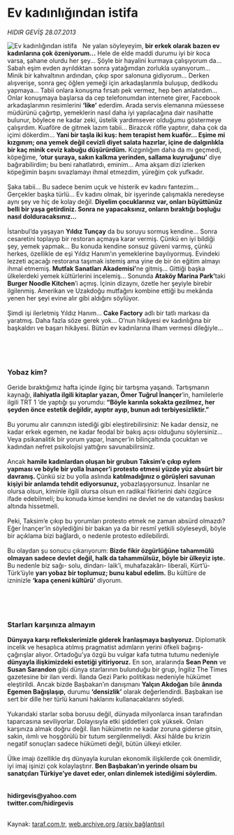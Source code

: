 # Ev kadınlığından istifa

*HIDIR GEVİŞ 28.07.2013*

<div class="yazi"><img align="left" alt="Ev kadınlığından istifa" border="0" src="http://www.taraf.com.tr/fotoraflar/makaleler/ev-kadinligindan-istifa_1541_orijinal.jpg" style="border-right-width:10px; border-color:#FFFFFF"/>Ne yalan söyleyeyim, <strong>bir erkek olarak bazen ev kadınlarına çok özeniyorum...</strong> Hele de elde maddi durumu iyi bir koca varsa, şahane olurdu her şey... Şöyle bir hayalini kurmaya çalışıyorum da... Sabah eşim evden ayrıldıktan sonra yatağımdan zorlukla uyanıyorum... Minik bir kahvaltının ardından, çıkıp spor salonuna gidiyorum... Derken alışverişe, sonra geç öğlen yemeği için arkadaşlarımla buluşup, dedikodu yapmaya... Tabii onlara konuşma fırsatı pek vermez, hep ben anlatırdım... Onlar konuşmaya başlarsa da cep telefonumdan internete girer, Facebook arkadaşlarımın resimlerini <strong>‘like’</strong> ederdim. Arada servis elemanına müessese müdürünü çağırtıp, yemeklerin nasıl daha iyi yapılacağına dair nasihatte bulunur, böylece ne kadar zeki, üstelik yardımsever olduğumu göstermeye çalışırdım. Kuaföre de gitmek lazım tabii... Birazcık röfle yaptırır, daha çok da içimi dökerdim... <strong>Yani bir taşla iki kuş: hem terapist hem kuaför... Eşime mi kızgınım; ona yemek değil cevizli diyet salata hazırlar, içine de dalgınlıkla bir kaç minik ceviz kabuğu düşürürdüm.</strong> Kızgınlığım daha da mı geçmedi, köpeğime, <strong>‘otur şuraya, sakın kalkma yerinden, sallama kuyruğunu’</strong> diye bağırabilirdim; bu beni rahatlatırdı, eminim... Ama akşam dizi izlerken köpeğimin başını sıvazlamayı ihmal etmezdim, yüreğim çok yufkadır.<br/><br/>Şaka tabii... Bu sadece benim uçuk ve histerik ev kadını fantezim... Gerçekler başka türlü... Ev kadını olmak, bir işyerinde çalışmakla neredeyse aynı şey ve hiç de kolay değil. <strong>Diyelim çocuklarınız var, onları büyüttünüz belli bir yaşa getirdiniz. Sonra ne yapacaksınız, onların bıraktığı boşluğu nasıl dolduracaksınız...<br/></strong><br/>İstanbul’da yaşayan <strong>Yıldız Tunçay</strong> da bu soruyu sormuş kendine... Sonra cesaretini toplayıp bir restoran açmaya karar vermiş. Çünkü en iyi bildiği şey, yemek yapmak... Bu konuda kendine sonsuz güveni varmış, çünkü herkes, özellikle de eşi Yıldız Hanım’ın yemeklerine bayılıyormuş. Evindeki lezzeti açacağı restorana taşımak istemiş ama yine de bir ön eğitim almayı ihmal etmemiş. <strong>Mutfak Sanatları Akademisi’</strong>ne gitmiş... Gittiği başka ülkelerdeki yemek kültürlerini incelemiş... Sonunda <strong>Ataköy Marina Park’</strong>taki <strong>Burger Noodle Kitchen</strong>’i açmış. İçinin dizaynı, özetle her şeyiyle birebir ilgilenmiş. Amerikan ve Uzakdoğu mutfağını kombine ettiği bu mekânda yenen her şeyi evine alır gibi aldığını söylüyor.<br/><br/>Şimdi işi ilerletmiş Yıldız Hanım... <strong>Cake Factory</strong> adlı bir tatlı markası da yaratmış. Daha fazla söze gerek yok... O’nun hikâyesi ev kadınlığına bir başkaldırı ve başarı hikâyesi. Bütün ev kadınlarına ilham vermesi dileğiyle...<br/><br/>
<h3><br/></h3>
<h3>Yobaz kim?</h3>Geride bıraktığımız hafta içinde ilginç bir tartışma yaşandı. Tartışmanın kaynağı, <strong>ilahiyatla ilgili kitaplar yazan, Ömer Tuğrul İnançer</strong>’in, hamilelerle ilgili TRT 1 ’de yaptığı şu yorumdu:<strong> “Böyle karınla sokakta gezilmez, her şeyden önce estetik değildir, ayıptır ayıp, bunun adı terbiyesizliktir.”<br/></strong><br/>Bu yorumu alır canınızın istediği gibi eleştirebilirsiniz: Ne kadar densiz, ne kadar erkek egemen, ne kadar feodal bir bakış açısı olduğunu söylersiniz... Veya psikanalitik bir yorum yapar, İnançer’in bilinçaltında çocuktan ve kadından nefret psikolojisi yattığını savunabilirsiniz.<br/><br/>Ancak <strong>hamile kadınlardan oluşan bir grubun Taksim’e çıkıp eylem yapması ve böyle bir yolla İnançer’i protesto etmesi yüzde yüz absürt bir davranış. </strong>Çünkü siz bu yolla aslında <strong>katılmadığınız o görüşleri savunan kişiyi bir anlamda tehdit ediyorsunuz, </strong>yobazlaşıyorsunuz. İnsanlar ne olursa olsun, kiminle ilgili olursa olsun en radikal fikirlerini dahi özgürce ifade edebilmeli; bu konuda kimse kendini ne devlet ne de vatandaş baskısı altında hissetmeli.<br/><br/>Peki, Taksim’e çıkıp bu yorumları protesto etmek ne zaman absürd olmazdı? Eğer İnançer’in söylediğini bir bakan ya da bir resmî yetkili söyleseydi, böyle bir açıklama bizi bağlardı, o nedenle protesto edilebilirdi.<br/><br/>Bu olaydan şu sonucu çıkarıyorum: <strong>Bizde fikir özgürlüğüne tahammülü olmayan sadece devlet değil, halk da tahammülsüz, böyle bir ülkeyiz işte.</strong> Bu nedenle biz sağı- solu, dindarı- laik’i, muhafazakârı- liberali, Kürt’ü- Türk’üyle <strong>yarı yobaz bir toplumuz; bunu kabul edelim.</strong> Bu kültüre de izninizle <strong>‘kapa çeneni kültürü’</strong> diyorum.<br/><br/>
<h3><br/></h3>
<h3>Starları karşınıza almayın</h3><strong>Dünyaya karşı reflekslerimizle giderek İranlaşmaya başlıyoruz.</strong> Diplomatik incelik ve hesaplıca atılmış pragmatist adımların yerini öfkeli bağırış- çağırışlar alıyor. Ortadoğu’ya özgü bu vulgar kafa tutma tutumu nedeniyle <strong>dünyayla ilişkimizdeki estetiği yitiriyoruz.</strong> En son, aralarında <strong>Sean Penn</strong> ve <strong>Susan Sarandon</strong> gibi dünya starlarının bulunduğu bir grup, İngiliz The Times gazetesine bir ilan verdi. İlanda Gezi Parkı politikası nedeniyle hükümet eleştirildi. Ancak bizde Başbakan’ın danışmanı <strong>Yalçın Akdoğan</strong> bile <strong>ânında Egemen Bağışlaşıp,</strong> durumu <strong>‘densizlik’</strong> olarak değerlendirdi. Başbakan ise sert bir dille her türlü kanuni haklarını kullanacaklarını söyledi.<br/><br/>Yukarıdaki starlar soba borusu değil, dünyada milyonlarca insan tarafından taparcasına seviliyorlar. Dolayısıyla etki şiddetleri çok yüksek. Onları karşınıza almak doğru değil. İlan hükümetin ne kadar zoruna giderse gitsin, sakin, ılımlı ve hoşgörülü bir tutum sergilenmeliydi. Aksi hâlde bu krizin negatif sonuçları sadece hükümeti değil, bütün ülkeyi etkiler.<br/><br/>Ülke imajı özellikle dış dünyayla kurulan ekonomik ilişkilerde çok önemlidir, iyi imaj işinizi çok kolaylaştırır. <strong>Ben Başbakan’ın yerinde olsam bu sanatçıları Türkiye’ye davet eder, onları dinlemek istediğimi söylerdim.<br/></strong><br/><br/><strong>hidirgevis@yahoo.com <br/>twitter.com/hidirgevis<br/></strong><br/>
</div>

Kaynak: [taraf.com.tr](http://www.taraf.com.tr:80/hidir-gevis-2/makale-ev-kadinligindan-istifa.htm), [web.archive.org (arşiv bağlantısı)](http://web.archive.org/web/20130815015120/http://www.taraf.com.tr:80/hidir-gevis-2/makale-ev-kadinligindan-istifa.htm)
